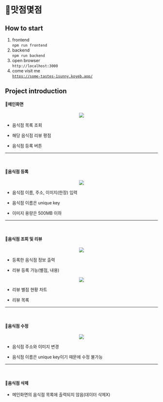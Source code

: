 # 🌝맛점몇점<br>
## How to start
1. frontend<br>
`npm run frontend`
2. backend<br>
`npm run backend`
3. open browser<br>
`http://localhost:3000`
4. come visit me<br>
<a href="https://some-tastes-1sunny.koyeb.app/">`https://some-tastes-1sunny.koyeb.app/`</a>

## Project introduction
#### 📌메인화면
<p align="center">
  <img src="https://user-images.githubusercontent.com/55904021/209618000-48fdff14-1384-4179-a6d8-56abdcb558f6.png"/>
</p>

- 음식점 목록 조회

- 해당 음식점 리뷰 평점

- 음식점 등록 버튼
<hr/><br/>

#### 📌음식점 등록
<p align="center">
  <img src="https://user-images.githubusercontent.com/55904021/209618954-5cda8f0a-12c2-4d3d-90b3-98f13e002717.png"/>
</p>

- 음식점 이름, 주소, 이미지(한장) 입력

- 음식점 이름은 unique key

- 이미지 용량은 500MB 이하
<hr/><br/>

#### 📌음식점 조회 및 리뷰
<p align="center">
  <img src="https://user-images.githubusercontent.com/55904021/209619980-3d68027b-355b-4347-933e-6fe97a4680d1.png"/>
</p>

- 등록한 음식점 정보 출력

- 리뷰 등록 가능(별점, 내용)

<p align="center">
  <img src="https://user-images.githubusercontent.com/55904021/209620167-42514dd5-494e-426c-a7a7-770021a5e016.png"/>
</p>

- 리뷰 별점 현황 차트

- 리뷰 목록

<hr/><br/>

#### 📌음식점 수정
<p align="center">
  <img src="https://user-images.githubusercontent.com/55904021/209621394-de06cf68-b676-4422-90a0-68914078f6a1.png"/>
</p>

- 음식점 주소와 이미지 변경

- 음식점 이름은 unique key이기 때문에 수정 불가능
<hr/><br/>

#### 📌음식점 삭제
- 메인화면의 음식점 목록에 출력되지 않음(데이터 삭제X)

